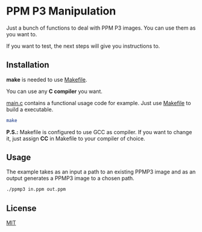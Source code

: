 # PPM P3 Manipulation

Just a bunch of functions to deal with PPM P3 images. You can use them as you want to.

If you want to test, the next steps will give you instructions to.
## Installation

**make** is needed to use [Makefile](Makefile).

You can use any **C compiler** you want. 

[main.c](src/main.c) contains a functional usage code for example. Just use [Makefile](Makefile) to build a executable.
```sh
make
```
**P.S.:** Makefile is configured to use GCC as compiler. If you want to change it, just assign **CC** in Makefile to your compiler of choice.

## Usage

The example takes as an input a path to an existing PPMP3 image and as an output generates a PPMP3 image to a chosen path.
```sh
./ppmp3 in.ppm out.ppm
```

## License

[MIT](LICENSE)
